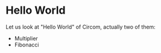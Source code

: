 # Hello World

Let us look at "Hello World" of Circom, actually two of them:

- Multiplier
- Fibonacci
